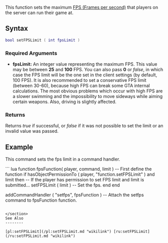 This function sets the maximum [FPS (Frames per second)](http://en.wikipedia.org/wiki/Frame_rate) that players on the server can run their game at.

Syntax
------

``` lua
bool setFPSLimit ( int fpsLimit )         
```

### Required Arguments

-   **fpsLimit:** An integer value representing the maximum FPS. This value may be between **25** and **100** FPS. You can also pass **0** or *false*, in which case the FPS limit will be the one set in the client settings (by default, 100 FPS). It is also recommended to set a conservative FPS limit (between 30-60), because high FPS can break some GTA internal calculations. The most obvious problems which occur with high FPS are a slower swimming and the impossibility to move sideways while aiming certain weapons. Also, driving is slightly affected.

### Returns

Returns *true* if successful, or *false* if it was not possible to set the limit or an invalid value was passed.

Example
-------

This command sets the fps limit in a command handler.

<section name="Server" class="server" show="true">
``` lua
function fpsFunction( player, command, limit ) -- First define the function
  if hasObjectPermissionTo ( player, "function.setFPSLimit" ) and limit then 
    -- If the player has permission to set FPS limit and limit is submitted...
    setFPSLimit ( limit ) -- Set the fps.
  end
end 

addCommandHandler ( "setfps", fpsFunction ) -- Attach the setfps command to fpsFunction function.
```

</section>
See Also
--------

[pl:setFPSLimit](/pl:setFPSLimit.md "wikilink") [ru:setFPSLimit](/ru:setFPSLimit.md "wikilink")
